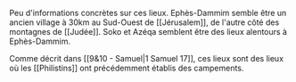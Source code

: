 Peu d'informations concrètes sur ces lieux.
Ephès-Dammim semble être un ancien village à 30km au Sud-Ouest de [[Jérusalem]], de l'autre côté des montagnes de [[Judée]].
Soko et Azéqa semblent être des lieux alentours à Ephès-Dammim.

Comme décrit dans [[9&10 - Samuel|1 Samuel 17]], ces lieux sont des lieux où les [[Philistins]] ont précédemment établis des campements.
